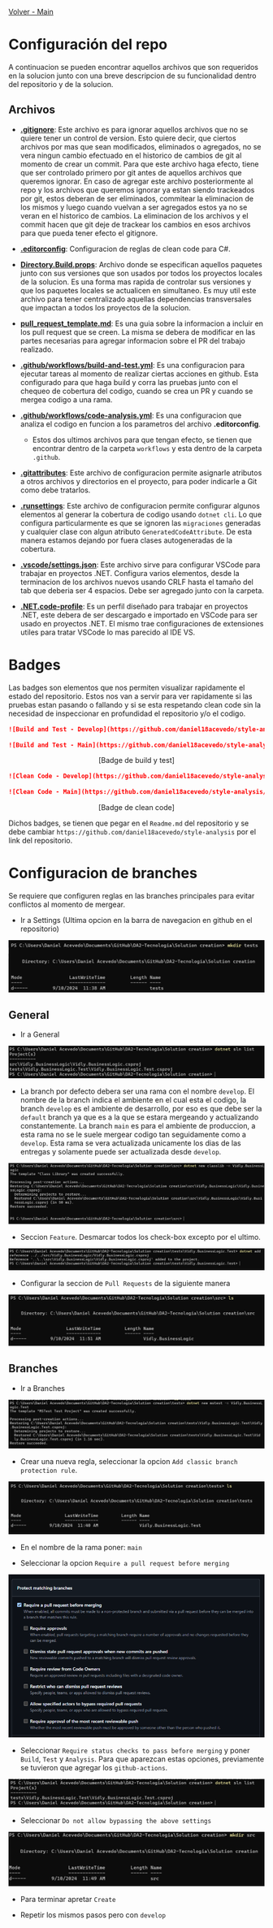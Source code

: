 [Volver - Main](https://github.com/IngSoft-DA2/DA2-Tecnologia)

# Configuración del repo

A continuacion se pueden encontrar aquellos archivos que son requeridos en la solucion junto con una breve descripcion de su funcionalidad dentro del repositorio y de la solucion.

## Archivos

- **[.gitignore](https://github.com/daniel18acevedo/DA2-Tecnologia/blob/repo-configuration/.gitignore)**: Este archivo es para ignorar aquellos archivos que no se quiere tener un control de version. Esto quiere decir, que ciertos archivos por mas que sean modificados, eliminados o agregados, no se vera ningun cambio efectuado en el historico de cambios de git al momento de crear un commit. Para que este archivo haga efecto, tiene que ser controlado primero por git antes de aquellos archivos que queremos ignorar. En caso de agregar este archivo posteriormente al repo y los archivos que queremos ignorar ya estan siendo trackeados por git, estos deberan de ser eliminados, commitear la eliminacion de los mismos y luego cuando vuelvan a ser agregados estos ya no se veran en el historico de cambios. La eliminacion de los archivos y el commit hacen que git deje de trackear los cambios en esos archivos para que pueda tener efecto el gitignore.

- **[.editorconfig](https://github.com/daniel18acevedo/DA2-Tecnologia/blob/repo-configuration/.editorconfig)**: Configuracion de reglas de clean code para C#.

- **[Directory.Build.props](https://github.com/daniel18acevedo/DA2-Tecnologia/blob/repo-configuration/Directory.Build.props)**: Archivo donde se especifican aquellos paquetes junto con sus versiones que son usados por todos los proyectos locales de la solucion. Es una forma mas rapida de controlar sus versiones y que los paquetes locales se actualicen en simultaneo. Es muy util este archivo para tener centralizado aquellas dependencias transversales que impactan a todos los proyectos de la solucion.

- **[pull_request_template.md](https://github.com/daniel18acevedo/DA2-Tecnologia/blob/repo-configuration/pull_request_template.md)**: Es una guia sobre la informacion a incluir en los pull request que se creen. La misma se debera de modificar en las partes necesarias para agregar informacion sobre el PR del trabajo realizado.

- **[.github/workflows/build-and-test.yml](https://github.com/daniel18acevedo/DA2-Tecnologia/blob/repo-configuration/.github/workflows/build-and-test.yml)**: Es una configuracion para ejecutar tareas al momento de realizar ciertas acciones en github. Esta configurado para que haga build y corra las pruebas junto con el chequeo de cobertura del codigo, cuando se crea un PR y cuando se mergea codigo a una rama.

- **[.github/workflows/code-analysis.yml](https://github.com/daniel18acevedo/DA2-Tecnologia/blob/repo-configuration/.github/workflows/code-analysis.yml)**: Es una configuracion que analiza el codigo en funcion a los parametros del archivo **.editorconfig**.

  - Estos dos ultimos archivos para que tengan efecto, se tienen que encontrar dentro de la carpeta `workflows` y esta dentro de la carpeta `.github`.

- **[.gitattributes](https://github.com/daniel18acevedo/DA2-Tecnologia/blob/repo-configuration/.gitattributes)**: Este archivo de configuracion permite asignarle atributos a otros archivos y directorios en el proyecto, para poder indicarle a Git como debe tratarlos.

- **[.runsettings](https://github.com/IngSoft-DA2/DA2-Tecnologia/blob/repo-configuration/.runsettings)**: Este archivo de configuracion permite configurar algunos elementos al generar la cobertura de codigo usando `dotnet cli`. Lo que configura particularmente es que se ignoren las `migraciones` generadas y cualquier clase con algun atributo `GeneratedCodeAttribute`. De esta manera estamos dejando por fuera clases autogeneradas de la cobertura.

- **[.vscode/settings.json](https://github.com/IngSoft-DA2/DA2-Tecnologia/blob/repo-configuration/.vscode/settings.json)**: Este archivo sirve para configurar VSCode para trabajar en proyectos .NET. Configura varios elementos, desde la terminacion de los archivos nuevos usando CRLF hasta el tamaño del tab que deberia ser 4 espacios. Debe ser agregado junto con la carpeta.

- **[.NET.code-profile](https://github.com/IngSoft-DA2/DA2-Tecnologia/blob/repo-configuration/.NET.code-profile)**: Es un perfil diseñado para trabajar en proyectos .NET, este debera de ser descargado e importado en VSCode para ser usado en proyectos .NET. El mismo trae configuraciones de extensiones utiles para tratar VSCode lo mas parecido al IDE VS.

# Badges

Las badges son elementos que nos permiten visualizar rapidamente el estado del repositorio. Estos nos van a servir para ver rapidamente si las pruebas estan pasando o fallando y si se esta respetando clean code sin la necesidad de inspeccionar en profundidad el repositorio y/o el codigo.

```md
![Build and Test - Develop](https://github.com/daniel18acevedo/style-analysis/actions/workflows/build-and-test.yml/badge.svg?branch=develop&event=push)
```

```md
![Build and Test - Main](https://github.com/daniel18acevedo/style-analysis/actions/workflows/build-and-test.yml/badge.svg?branch=main&event=push)
```

<p align="center">
  [Badge de build y test]
</p>


```md
![Clean Code - Develop](https://github.com/daniel18acevedo/style-analysis/actions/workflows/code-analysis.yml/badge.svg?branch=develop&event=push)
```

```md
![Clean Code - Main](https://github.com/daniel18acevedo/style-analysis/actions/workflows/code-analysis.yml/badge.svg?branch=main&event=push)
```
<p align="center">
  [Badge de clean code]
</p>

Dichos badges, se tienen que pegar en el `Readme.md` del repositorio y se debe cambiar `https://github.com/daniel18acevedo/style-analysis` por el link del repositorio.

# Configuracion de branches

Se requiere que configuren reglas en las branches principales para evitar conflictos al momento de mergear.

- Ir a Settings (Ultima opcion en la barra de navegacion en github en el repositorio)
<p align="center">
<img src="images/image-1.png"/>
</p>

## General

- Ir a General
<p align="center">
<img src="images/image-10.png"/>
</p>

- La branch por defecto debera ser una rama con el nombre `develop`. El nombre de la branch indica el ambiente en el cual esta el codigo, la branch `develop` es el ambiente de desarrollo, por eso es que debe ser la `default` branch ya que es a la que se estara mergeando y actualizando constantemente. La branch `main` es para el ambiente de produccion, a esta rama no se le suele mergear codigo tan seguidamente como a `develop`. Esta rama se vera actualizada unicamente los dias de las entregas y solamente puede ser actualizada desde `develop`.

<p align="center">
<img src="images/image-7.png"/>
</p>

- Seccion `Feature`. Desmarcar todos los check-box excepto por el ultimo.

<p align="center">
<img src="images/image-11.png"/>
</p>

- Configurar la seccion de `Pull Requests` de la siguiente manera
<p align="center">
<img src="images/image-8.png"/>
</p>

## Branches

- Ir a Branches
<p align="center">
<img src="images/image-2.png"/>
</p>

- Crear una nueva regla, seleccionar la opcion `Add classic branch protection rule`.
<p align="center">
<img src="images/image-3.png"/>
</p>

- En el nombre de la rama poner: `main`

- Seleccionar la opcion `Require a pull request before merging`
<p align="center">
<img src="images/image-4.png"/>
</p>

- Seleccionar `Require status checks to pass before merging` y poner `Build`, `Test` y `Analysis`. Para que aparezcan estas opciones, previamente se tuvieron que agregar los `github-actions`.

<p align="center">
<img src="images/image-5.png"/>
</p>

- Seleccionar `Do not allow bypassing the above settings`

<p align="center">
<img src="images/image-6.png"/>
</p>

- Para terminar apretar `Create`

- Repetir los mismos pasos pero con `develop`
